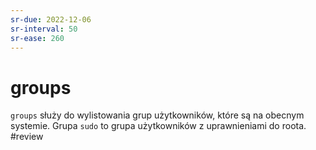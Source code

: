 ```yaml
---
sr-due: 2022-12-06
sr-interval: 50
sr-ease: 260
---
```


# groups
`groups` służy do wylistowania grup użytkowników, które są na obecnym systemie. Grupa `sudo` to grupa użytkowników z uprawnieniami do roota.
#review